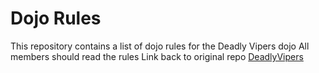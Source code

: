 Dojo Rules
==========

This repository contains a list of dojo rules for the Deadly Vipers dojo
All members should read the rules
Link back to original repo <a href=https://github.com/deadlyvipers>DeadlyVipers</a>
